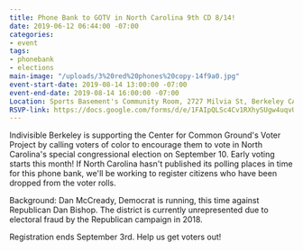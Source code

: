 ```yaml
---
title: Phone Bank to GOTV in North Carolina 9th CD 8/14!
date: 2019-06-12 06:44:00 -07:00
categories:
- event
tags:
- phonebank
- elections
main-image: "/uploads/3%20red%20phones%20copy-14f9a0.jpg"
event-start-date: 2019-08-14 13:00:00 -07:00
event-end-date: 2019-08-14 16:00:00 -07:00
Location: Sports Basement's Community Room, 2727 Milvia St, Berkeley CA
RSVP-link: https://docs.google.com/forms/d/e/1FAIpQLSc4Cv1RXhySUgw4uqvUUlwTE39LhzNrQAFGLbv3l8pK2HCyLA/viewform
---
```


Indivisible Berkeley is supporting the Center for Common Ground's Voter Project by calling voters of color to encourage them to vote in North Carolina's special congressional election on September 10.  Early voting starts this month! If North Carolina hasn't published its polling places in time for this phone bank, we'll be working to register citizens who have been dropped from the voter rolls.

Background: Dan McCready, Democrat is running, this time against Republican Dan Bishop.  The district is currently unrepresented due to electoral fraud by the Republican campaign in 2018. 

Registration ends September 3rd. Help us get voters out!